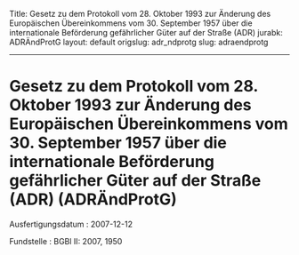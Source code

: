 Title: Gesetz zu dem Protokoll vom 28. Oktober 1993 zur Änderung des Europäischen
  Übereinkommens vom 30. September 1957 über die internationale Beförderung gefährlicher
  Güter auf der Straße (ADR)
jurabk: ADRÄndProtG
layout: default
origslug: adr_ndprotg
slug: adraendprotg

---

# Gesetz zu dem Protokoll vom 28. Oktober 1993 zur Änderung des Europäischen Übereinkommens vom 30. September 1957 über die internationale Beförderung gefährlicher Güter auf der Straße (ADR) (ADRÄndProtG)

Ausfertigungsdatum
:   2007-12-12

Fundstelle
:   BGBl II: 2007, 1950


